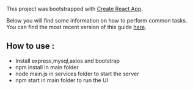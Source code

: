 This project was bootstrapped with [Create React App](https://github.com/facebook/create-react-app).

Below you will find some information on how to perform common tasks.<br>
You can find the most recent version of this guide [here](https://github.com/facebook/create-react-app/blob/master/packages/react-scripts/template/README.md).

## How to use :
- Install express,mysql,axios and bootstrap
- npm install in main folder
- node main.js in services folder to start the server
- npm start in main folder to run the UI

